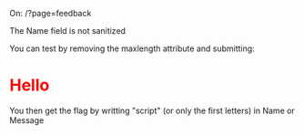 On: /?page=feedback

The Name field is not sanitized

You can test by removing the maxlength attribute and submitting: <h1 style="color: red;">Hello</h1>

You then get the flag by writting "script" (or only the first letters) in Name or Message